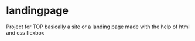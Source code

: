 # landingpage
Project for TOP basically a site or a landing page made with the help of html and css flexbox
